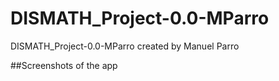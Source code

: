 # DISMATH_Project-0.0-MParro
DISMATH_Project-0.0-MParro created by Manuel Parro

##Screenshots of the app
